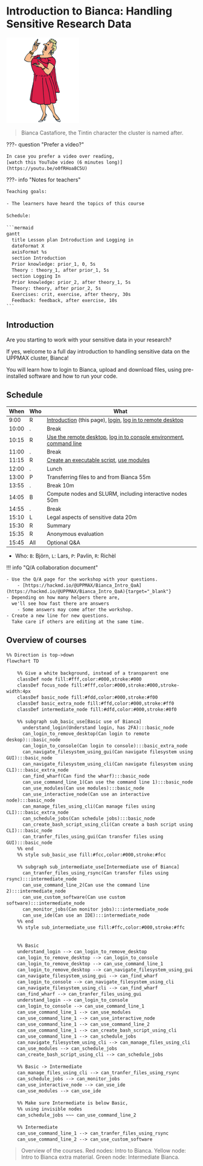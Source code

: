 # Introduction to Bianca: Handling Sensitive Research Data

![Bianca Castafiore](./img/bianca_castafiore_192_x_226.png)

> Bianca Castafiore, the Tintin character the cluster is named after.

???- question "Prefer a video?"

    In case you prefer a video over reading,
    [watch this YouTube video (6 minutes long)](https://youtu.be/o0fRHoa8C5U)

???- info "Notes for teachers"

    Teaching goals:

    - The learners have heard the topics of this course

    Schedule:

    ```mermaid
    gantt
      title Lesson plan Introduction and Logging in
      dateFormat X
      axisFormat %s
      section Introduction
      Prior knowledge: prior_1, 0, 5s
      Theory : theory_1, after prior_1, 5s
      section Logging In
      Prior knowledge: prior_2, after theory_1, 5s
      Theory: theory, after prior_2, 5s
      Exercises: crit, exercise, after theory, 30s
      Feedback: feedback, after exercise, 10s
    ```

## Introduction

Are you starting to work with your sensitive data in your research?

If yes, welcome to a full day introduction to
handling sensitive data on the UPPMAX cluster, Bianca!

You will learn how to login to Bianca, upload and download files,
using pre-installed software and how to run your code.

## Schedule

When  | Who  | What
------|------|-----------------------------
9:00  | R    | [Introduction](intro.md) (this page), [login](login.md), [log in to remote desktop](login_remote_desktop.md)
10:00 | .    | Break
10:15 | R    | [Use the remote desktop](use_remote_desktop.md), [log in to console environment](login_console.md), [command line](commandline.md)
11:00 | .    | Break
11:15 | R    | [Create an executable script](create_script.md), [use modules](modules.md)
12:00 | .    | Lunch
13:00 | P    | Transferring files to and from Bianca 55m
13:55 | .    | Break 10m
14:05 | B    | Compute nodes and SLURM, including interactive nodes 50m
14:55 | .    | Break
15:10 | L    | Legal aspects of sensitive data 20m
15:30 | R    | Summary
15:35 | R    | Anonymous evaluation
15:45 | All  | Optional Q&A

- Who: `B`: Björn, `L`: Lars, `P`: Pavlin, `R`: Richèl

!!! info "Q/A collaboration document"

    - Use the Q/A page for the workshop with your questions.
        - [https://hackmd.io/@UPPMAX/Bianca_Intro_QaA](https://hackmd.io/@UPPMAX/Bianca_Intro_QaA){target="_blank"}
    - Depending on how many helpers there are,
      we'll see how fast there are answers
        - Some answers may come after the workshop.
    - Create a new line for new questions.
      Take care if others are editing at the same time.

## Overview of courses

```mermaid
%% Direction is top->down
flowchart TD

    %% Give a white background, instead of a transparent one
    classDef node fill:#fff,color:#000,stroke:#000
    classDef focus_node fill:#fff,color:#000,stroke:#000,stroke-width:4px
    classDef basic_node fill:#fdd,color:#000,stroke:#f00
    classDef basic_extra_node fill:#ffd,color:#000,stroke:#ff0
    classDef intermediate_node fill:#dfd,color:#000,stroke:#0f0
  
    %% subgraph sub_basic_use[Basic use of Bianca]
      understand_login(Understand login, has 2FA):::basic_node
      can_login_to_remove_desktop(Can login to remote deskop):::basic_node
      can_login_to_console(Can login to console):::basic_extra_node
      can_navigate_filesystem_using_gui(Can navigate filesystem using GUI):::basic_node
      can_navigate_filesystem_using_cli(Can navigate filesystem using CLI):::basic_extra_node
      can_find_wharf(Can find the wharf):::basic_node
      can_use_command_line_1(Can use the command line 1):::basic_node
      can_use_modules(Can use modules):::basic_node
      can_use_interactive_node(Can use an interactive node):::basic_node
      can_manage_files_using_cli(Can manage files using CLI):::basic_extra_node
      can_schedule_jobs(Can schedule jobs):::basic_node
      can_create_bash_script_using_cli(Can create a bash script using CLI):::basic_node
      can_tranfer_files_using_gui(Can transfer files using GUI):::basic_node
    %% end
    %% style sub_basic_use fill:#fcc,color:#000,stroke:#fcc

    %% subgraph sub_intermediate_use[Intermediate use of Bianca]
      can_tranfer_files_using_rsync(Can transfer files using rsync):::intermediate_node
      can_use_command_line_2(Can use the command line 2):::intermediate_node
      can_use_custom_software(Can use custom software):::intermediate_node
      can_monitor_jobs(Can monitor jobs):::intermediate_node
      can_use_ide(Can use an IDE):::intermediate_node
    %% end
    %% style sub_intermediate_use fill:#ffc,color:#000,stroke:#ffc


    %% Basic
    understand_login --> can_login_to_remove_desktop
    can_login_to_remove_desktop --> can_login_to_console
    can_login_to_remove_desktop --> can_use_command_line_1
    can_login_to_remove_desktop --> can_navigate_filesystem_using_gui
    can_navigate_filesystem_using_gui --> can_find_wharf
    can_login_to_console --> can_navigate_filesystem_using_cli
    can_navigate_filesystem_using_cli --> can_find_wharf
    can_find_wharf --> can_tranfer_files_using_gui
    understand_login --> can_login_to_console
    can_login_to_console --> can_use_command_line_1
    can_use_command_line_1 --> can_use_modules
    can_use_command_line_1 --> can_use_interactive_node
    can_use_command_line_1 --> can_use_command_line_2
    can_use_command_line_1 --> can_create_bash_script_using_cli
    can_use_command_line_1 --> can_schedule_jobs
    can_navigate_filesystem_using_cli --> can_manage_files_using_cli
    can_use_modules --> can_schedule_jobs
    can_create_bash_script_using_cli --> can_schedule_jobs

    %% Basic -> Intermediate
    can_manage_files_using_cli --> can_tranfer_files_using_rsync
    can_schedule_jobs --> can_monitor_jobs
    can_use_interactive_node --> can_use_ide
    can_use_modules --> can_use_ide

    %% Make sure Intermediate is below Basic,
    %% using invisible nodes
    can_schedule_jobs ~~~ can_use_command_line_2

    %% Intermediate
    can_use_command_line_1 --> can_tranfer_files_using_rsync
    can_use_command_line_2 --> can_use_custom_software
```

> Overview of the courses.
> Red nodes: Intro to Bianca.
> Yellow node: Intro to Bianca extra material.
> Green node: Intermediate Bianca.
